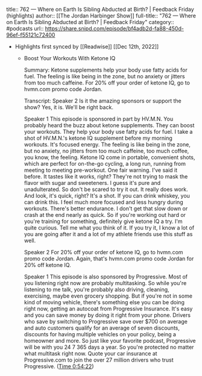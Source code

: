 title:: 762 —  Where on Earth Is Sibling Abducted at Birth? | Feedback Friday (highlights)
author:: [[The Jordan Harbinger Show]]
full-title:: "762 —  Where on Earth Is Sibling Abducted at Birth? | Feedback Friday"
category:: #podcasts
url:: https://share.snipd.com/episode/bf4adb2d-fa88-450d-96ef-f55121c72400

- Highlights first synced by [[Readwise]] [[Dec 12th, 2022]]
	- Boost Your Workouts With Ketone IQ
	  
	  Summary:
	  Ketone supplements help your body use fatty acids for fuel. The feeling is like being in the zone, but no anxiety or jitters from too much caffeine. For 20% off your order of ketone IQ, go to hvmn.com promo code Jordan.
	  
	  Transcript:
	  Speaker 2
	  Is it the amazing sponsors or support the show? Yes, it is. We'll be right back.
	  
	  Speaker 1
	  This episode is sponsored in part by HV.M.N. You probably heard the buzz about ketone supplements. They can boost your workouts. They help your body use fatty acids for fuel. I take a shot of HV.M.N.'s ketone IQ supplement before my morning workouts. It's focused energy. The feeling is like being in the zone, but no anxiety, no jitters from too much caffeine, too much coffee, you know, the feeling. Ketone IQ come in portable, convenient shots, which are perfect for on-the-go cycling, a long run, running from meeting to meeting pre-workout. One fair warning. I've said it before. It tastes like it works, right? They're not trying to mask the flavor with sugar and sweeteners. I guess it's pure and unadulterated. So don't be scared to try it out. It really does work. And look, it's quick, right? It's a shot. If you can drink whiskey, you can drink this. I feel much more focused and less hungry during workouts. There's better endurance. I don't get that slow down or crash at the end nearly as quick. So if you're working out hard or you're training for something, definitely give ketone IQ a try. I'm quite curious. Tell me what you think of it. If you try it, I know a lot of you are going after it and a lot of my athlete friends use this stuff as well.
	  
	  Speaker 2
	  For 20% off your order of ketone IQ, go to hvmn.com promo code Jordan. Again, that's hvmn.com promo code Jordan for 20% off ketone IQ.
	  
	  Speaker 1
	  This episode is also sponsored by Progressive. Most of you listening right now are probably multitasking. So while you're listening to me talk, you're probably also driving, cleaning, exercising, maybe even grocery shopping. But if you're not in some kind of moving vehicle, there's something else you can be doing right now, getting an autocoat from Progressive Insurance. It's easy and you can save money by doing it right from your phone. Drivers who save by switching to Progressive save over $700 on average and auto customers qualify for an average of seven discounts, discounts for having multiple vehicles on your policy, being a homeowner and more. So just like your favorite podcast, Progressive will be with you 24 7 365 days a year. So you're protected no matter what multitask right now. Quote your car insurance at Progressive.com to join the over 27 million drivers who trust Progressive. ([Time 0:54:22](https://share.snipd.com/snip/93b342e3-85aa-4b45-9185-b347a85d6d81))